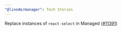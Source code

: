 ```yaml
---
"@linode/manager": Tech Stories
---
```


Replace instances of `react-select` in Managed ([#11391](https://github.com/linode/manager/pull/11391))
